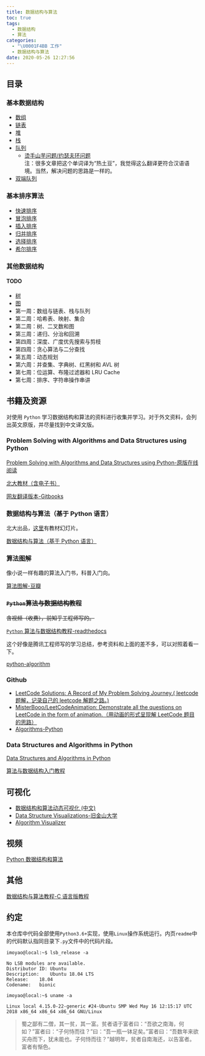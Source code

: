 ```yaml
---
title: 数据结构与算法
toc: true
tags:
  - 数据结构
  - 算法
categories:
  - "\U0001F4BB 工作"
  - 数据结构与算法
date: 2020-05-26 12:27:56
---
```

## 目录

### 基本数据结构
- [数组](.)
- [链表](./Linked_list)
- [堆](./Heap)
- [栈](./Stack)
- [队列](./Queue)
    - [烫手山芋问题/约瑟夫环问题](./Queue/hot_potato)   
        注：很多文章把这个单词译为“热土豆”，我觉得这么翻译更符合汉语语境。当然，解决问题的思路是一样的。
- [双端队列](./Deque)

### 基本排序算法
- [快速排序](sorts/quick_sort)
- [冒泡排序](sorts/bubble_sort)
- [插入排序](sorts/insertion_sort)
- [归并排序](sorts/merge_sort)
- [选择排序](sorts/selection_sort)
- [希尔排序](sorts/shell_sort)

### 其他数据结构
#### TODO
- [树](./Tree)
- [图](./Graph)
- 第一周：数组与链表、栈与队列
- 第二周：哈希表、映射、集合
- 第二周：树、二叉数和图
- 第三周：递归、分治和回溯
- 第四周：深度、广度优先搜索与剪枝
- 第四周：贪心算法与二分查找
- 第五周：动态规划
- 第六周：并查集、字典树、红黑树和 AVL 树
- 第七周：位运算、布隆过滤器和 LRU Cache
- 第七周：排序、字符串操作串讲

## 书籍及资源

对使用 `Python` 学习数据结构和算法的资料进行收集并学习。对于外文资料，会列出英文原版，并尽量找到中文译文版。

### Problem Solving with Algorithms and Data Structures using Python

[Problem Solving with Algorithms and Data Structures using Python-原版在线阅读](https://runestone.academy/runestone/static/pythonds/index.html)

[北大教材（含电子书）](http://gis4g.pku.edu.cn/course/pythonds/)

[网友翻译版本-Gitbooks](https://facert.gitbooks.io/python-data-structure-cn/)

### 数据结构与算法（基于 Python 语言）

北大出品，[这里](http://www.math.pku.edu.cn/teachers/qiuzy/ds_python/courseware/index.htm)有教材幻灯片。

[数据结构与算法（基于 Python 语言）](http://www.math.pku.edu.cn/teachers/qiuzy/ds_python/)

### 算法图解

像小说一样有趣的算法入门书，科普入门向。

[算法图解-豆瓣](https://book.douban.com/subject/26979890/)    

### ~~`Python`算法与数据结构教程~~

~~含视频（收费），前知乎工程师写的。~~

[`Python` 算法与数据结构教程-readthedocs](https://python-data-structures-and-algorithms.readthedocs.io/zh/latest/)

这个好像是腾讯工程师写的学习总结，参考资料和上面的差不多，可以对照着看一下。

[python-algorithm](https://hujiaweibujidao.github.io/tags/algorithm/)

### Github
- [LeetCode Solutions: A Record of My Problem Solving Journey.( leetcode 题解，记录自己的 leetcode 解题之路。)](https://github.com/azl397985856/leetcode)
- [MisterBooo/LeetCodeAnimation: Demonstrate all the questions on LeetCode in the form of animation.（用动画的形式呈现解 LeetCode 题目的思路）](https://github.com/MisterBooo/LeetCodeAnimation)
- [Algorithms-Python](https://github.com/TheAlgorithms/Python)

### Data Structures and Algorithms in Python

[Data Structures and Algorithms in Python](https://doc.lagout.org/programmation/python/Data%20Structures%20and%20Algorithms%20in%20Python%20[Goodrich,%20Tamassia%20&%20Goldwasser%202013-03-18].pdf)

[算法与数据结构入门教程](https://liweiwei1419.gitee.io/leetcode-algo/)

## 可视化

- [数据结构和算法动态可视化 (中文)](https://visualgo.net/zh)
- [Data Structure Visualizations-旧金山大学](https://www.cs.usfca.edu/~galles/visualization/Algorithms.html)
- [Algorithm Visualizer](https://algorithm-visualizer.org/)

## 视频
[Python 数据结构和算法](https://www.bilibili.com/video/av43431667)

## 其他
[数据结构与算法教程-C 语言版教程](http://data.biancheng.net/)

## 约定

本仓库中代码全部使用`Python3.6+`实现，使用`Linux`操作系统运行。内页`readme`中的代码默认指同目录下`.py`文件中的代码片段。
```plain
imoyao@local:~$ lsb_release -a

No LSB modules are available.
Distributor ID:	Ubuntu
Description:	Ubuntu 18.04 LTS
Release:	18.04
Codename:	bionic

imoyao@local:~$ uname -a

Linux local 4.15.0-22-generic #24-Ubuntu SMP Wed May 16 12:15:17 UTC 2018 x86_64 x86_64 x86_64 GNU/Linux

```

>蜀之鄙有二僧，其一贫，其一富。贫者语于富者曰：“吾欲之南海，何如？”富者曰：“子何恃而往？”曰：“吾一瓶一钵足矣。”富者曰：“吾数年来欲买舟而下，犹未能也。子何恃而往？”越明年，贫者自南海还，以告富者。富者有惭色。